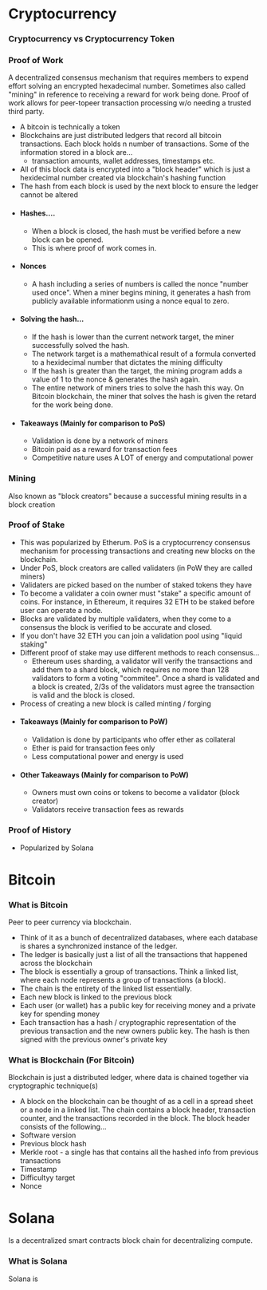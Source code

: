 # Cryptocurrency

### Cryptocurrency vs Cryptocurrency Token

### Proof of Work
A decentralized consensus mechanism that requires members to expend effort solving an encrypted hexadecimal number. Sometimes also called "mining" in reference to receiving a reward for work being done. Proof of work allows for peer-topeer transaction processing w/o needing a trusted third party.
- A bitcoin is technically a token
- Blockchains are just distributed ledgers that record all bitcoin transactions. Each block holds n number of transactions. Some of the information stored in a block are...
    - transaction amounts, wallet addresses, timestamps etc.
- All of this block data is encrypted into a "block header" which is just a hexidecimal number created via blockchain's hashing function
- The hash from each block is used by the next block to ensure the ledger cannot be altered
- #### Hashes....
    - When a block is closed, the hash must be verified before a new block can be opened.
    - This is where proof of work comes in.
- #### Nonces
    - A hash including a series of numbers is called the nonce "number used once". When a miner begins mining, it generates a hash from publicly available informationm using a nonce equal to zero.
- #### Solving the hash...
    - If the hash is lower than the current network target, the miner successfully solved the hash.
    - The network target is a mathemathical result of a formula converted to a hexidecimal number that dictates the mining difficulty
    - If the hash is greater than the target, the mining program adds a value of 1 to the nonce & generates the hash again.
    - The entire network of miners tries to solve the hash this way. On Bitcoin blockchain, the miner that solves the hash is given the retard for the work being done.
- #### Takeaways (Mainly for comparison to PoS)
    - Validation is done by a network of miners
    - Bitcoin paid as a reward for transaction fees
    - Competitive nature uses A LOT of energy and computational power

### Mining
Also known as "block creators" because a successful mining results in a block creation

### Proof of Stake
- This was popularized by Etherum. PoS is a cryptocurrency consensus mechanism for processing transactions and creating new blocks on the blockchain. 
- Under PoS, block creators are called validaters (in PoW they are called miners)
- Validaters are picked based on the number of staked tokens they have
- To become a validater a coin owner must "stake" a specific amount of coins. For instance, in Ethereum, it requires 32 ETH to be staked before user can operate a node. 
- Blocks are validated by multiple validaters, when they come to a consensus the block is verified to be accurate and closed.
- If you don't have 32 ETH you can join a validation pool using "liquid staking"
- Different proof of stake may use different methods to reach consensus...
    - Ethereum uses sharding, a validator will verify the transactions and add them to a shard block, which requires no more than 128 validators to form a voting "commitee". Once a shard is validated and a block is created, 2/3s of the validators must agree the transaction is valid and the block is closed.
- Process of creating a new block is called minting / forging
- #### Takeaways (Mainly for comparison to PoW)
    - Validation is done by participants who offer ether as collateral
    - Ether is paid for transaction fees only
    - Less computational power and energy is used
- #### Other Takeaways (Mainly for comparison to PoW)
    - Owners must own coins or tokens to become a validator (block creator)
    - Validators receive transaction fees as rewards
### Proof of History
- Popularized by Solana

# Bitcoin

### What is Bitcoin
Peer to peer currency via blockchain. 

- Think of it as a bunch of decentralized databases, where each database is shares a synchronized instance of the ledger.
- The ledger is basically just a list of all the transactions that happened across the blockchain
- The block is essentially a group of transactions. Think a linked list, where each node represents a group of transactions (a block).
- The chain is the entirety of the linked list essentially.
- Each new block is linked to the previous block
- Each user (or wallet) has a public key for receiving money and a private key for spending money
- Each transaction has a hash / cryptographic representation of the previous transaction and the new owners public key. The hash is then signed with the previous owner's private key

### What is Blockchain (For Bitcoin)
Blockchain is just a distributed ledger, where data is chained together via cryptographic technique(s)
- A block on the blockchain can be thought of as a cell in a spread sheet or a node in a linked list. The chain contains a block header, transaction counter, and the transactions recorded in the block. The block header consists of the following...
- Software version
- Previous block hash
- Merkle root - a single has that contains all the hashed info from previous transactions
- Timestamp
- Difficultyy target
- Nonce




# Solana
Is a decentralized smart contracts block chain for decentralizing compute.

### What is Solana
Solana is